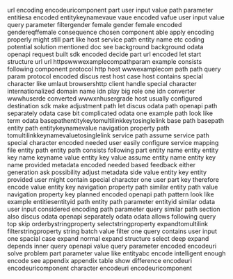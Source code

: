 url encoding encodeuricomponent part user input value path parameter entitiesa encoded entitykeynamevaue vaue encoded vafue user input value query parameter filtergender female gender female encoded gendereqffemale consequence chosen component able apply encoding properly might still part like host service path entity name etc coding potential solution mentioned doc see background background odata openapi request built sdk encoded decide part url encoded let start structure url url httpswwwexamplecompathparam example consists following component protocol http host wwwexamplecom path path query param protocol encoded discus rest host case host contains special character like umlaut browsershttp client handle special character internationalized domain name idn play big role one idn converter wwwhuserde converted wwwxnhusergrade host usually configured destination sdk make adjustment path let discus odata path openapi path separately odata case bit complicated odata one example path look like term odata basepathentitykeytomultilinkkeytosinglelink base path basepath entity path entitykeynamevalue navigation property path tomultilinkkeynamevaluetosinglelink service path assume service path special character encoded needed user easily configure service mapping file entity path entity path consists following part entity name entity entity key name keyname value entity key value assume entity name entity key name provided metadata encoded needed based feedback either generation ask possibility adjust metadata side value entity key entity provided user might contain special character one user part key therefore encode value entity key navigation property path similar entity path value navigation property key planned encoded openapi path pattern look like example entitiesentityid path entity path parameter entityid similar odata user input considered encoding path parameter query similar path section also discus odata openapi separately odata odata allows following query top skip orderbystringproperty selectstringproperty expandtomultilink filterstringproperty string batch value filter one query contains user input one spacial case expand normal expand structure select deep expand depends inner query openapi value query parameter encoded encodeuri solve problem part parameter value like entityabc encode intelligent enough encode see appendix appendix table show difference encodeuri encodeuricomponent character encodeuri encodeuricomponent